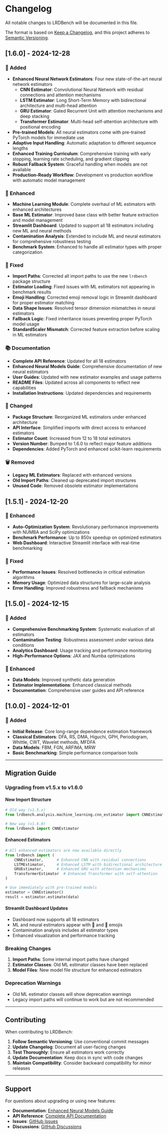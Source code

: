 # Changelog

All notable changes to LRDBench will be documented in this file.

The format is based on [Keep a Changelog](https://keepachangelog.com/en/1.0.0/),
and this project adheres to [Semantic Versioning](https://semver.org/spec/v2.0.0.html).

## [1.6.0] - 2024-12-28

### 🚀 Added
- **Enhanced Neural Network Estimators**: Four new state-of-the-art neural network estimators
  - **CNN Estimator**: Convolutional Neural Network with residual connections and attention mechanisms
  - **LSTM Estimator**: Long Short-Term Memory with bidirectional architecture and multi-head attention
  - **GRU Estimator**: Gated Recurrent Unit with attention mechanisms and deep stacking
  - **Transformer Estimator**: Multi-head self-attention architecture with positional encoding
- **Pre-trained Models**: All neural estimators come with pre-trained PyTorch models for immediate use
- **Adaptive Input Handling**: Automatic adaptation to different sequence lengths
- **Enhanced Training Curriculum**: Comprehensive training with early stopping, learning rate scheduling, and gradient clipping
- **Robust Fallback System**: Graceful handling when models are not available
- **Production-Ready Workflow**: Development vs production workflow with automatic model management

### 🔧 Enhanced
- **Machine Learning Module**: Complete overhaul of ML estimators with enhanced architectures
- **Base ML Estimator**: Improved base class with better feature extraction and model management
- **Streamlit Dashboard**: Updated to support all 18 estimators including new ML and neural methods
- **Contamination Analysis**: Extended to include ML and neural estimators for comprehensive robustness testing
- **Benchmark System**: Enhanced to handle all estimator types with proper categorization

### 🐛 Fixed
- **Import Paths**: Corrected all import paths to use the new `lrdbench` package structure
- **Estimator Loading**: Fixed issues with ML estimators not appearing in benchmark results
- **Emoji Handling**: Corrected emoji removal logic in Streamlit dashboard for proper estimator matching
- **Data Shape Issues**: Resolved tensor dimension mismatches in neural estimators
- **Fallback Logic**: Fixed inheritance issues preventing proper PyTorch model usage
- **StandardScaler Mismatch**: Corrected feature extraction before scaling in ML estimators

### 📚 Documentation
- **Complete API Reference**: Updated for all 18 estimators
- **Enhanced Neural Models Guide**: Comprehensive documentation of new neural estimators
- **User Guides**: Updated with new estimator examples and usage patterns
- **README Files**: Updated across all components to reflect new capabilities
- **Installation Instructions**: Updated dependencies and requirements

### 🔄 Changed
- **Package Structure**: Reorganized ML estimators under enhanced architecture
- **API Interface**: Simplified imports with direct access to enhanced estimators
- **Estimator Count**: Increased from 12 to 18 total estimators
- **Version Number**: Bumped to 1.6.0 to reflect major feature additions
- **Dependencies**: Added PyTorch and enhanced scikit-learn requirements

### 🗑️ Removed
- **Legacy ML Estimators**: Replaced with enhanced versions
- **Old Import Paths**: Cleaned up deprecated import structures
- **Unused Code**: Removed obsolete estimator implementations

## [1.5.1] - 2024-12-20

### 🔧 Enhanced
- **Auto-Optimization System**: Revolutionary performance improvements with NUMBA and SciPy optimizations
- **Benchmark Performance**: Up to 850x speedup on optimized estimators
- **Web Dashboard**: Interactive Streamlit interface with real-time benchmarking

### 🐛 Fixed
- **Performance Issues**: Resolved bottlenecks in critical estimation algorithms
- **Memory Usage**: Optimized data structures for large-scale analysis
- **Error Handling**: Improved robustness and fallback mechanisms

## [1.5.0] - 2024-12-15

### 🚀 Added
- **Comprehensive Benchmarking System**: Systematic evaluation of all estimators
- **Contamination Testing**: Robustness assessment under various data conditions
- **Analytics Dashboard**: Usage tracking and performance monitoring
- **High-Performance Options**: JAX and Numba optimizations

### 🔧 Enhanced
- **Data Models**: Improved synthetic data generation
- **Estimator Implementations**: Enhanced classical methods
- **Documentation**: Comprehensive user guides and API reference

## [1.0.0] - 2024-12-01

### 🚀 Added
- **Initial Release**: Core long-range dependence estimation framework
- **Classical Estimators**: DFA, RS, DMA, Higuchi, GPH, Periodogram, Whittle, CWT, Wavelet methods, MFDFA
- **Data Models**: FBM, FGN, ARFIMA, MRW
- **Basic Benchmarking**: Simple performance comparison tools

---

## Migration Guide

### Upgrading from v1.5.x to v1.6.0

#### New Import Structure
```python
# Old way (v1.5.x)
from lrdbench.analysis.machine_learning.cnn_estimator import CNNEstimator

# New way (v1.6.0)
from lrdbench import CNNEstimator
```

#### Enhanced Estimators
```python
# All enhanced estimators are now available directly
from lrdbench import (
    CNNEstimator,      # Enhanced CNN with residual connections
    LSTMEstimator,     # Enhanced LSTM with bidirectional architecture
    GRUEstimator,      # Enhanced GRU with attention mechanisms
    TransformerEstimator  # Enhanced Transformer with self-attention
)

# Use immediately with pre-trained models
estimator = CNNEstimator()
result = estimator.estimate(data)
```

#### Streamlit Dashboard Updates
- Dashboard now supports all 18 estimators
- ML and neural estimators appear with 🤖 and 🧠 emojis
- Contamination analysis includes all estimator types
- Enhanced visualization and performance tracking

### Breaking Changes

1. **Import Paths**: Some internal import paths have changed
2. **Estimator Classes**: Old ML estimator classes have been replaced
3. **Model Files**: New model file structure for enhanced estimators

### Deprecation Warnings

- Old ML estimator classes will show deprecation warnings
- Legacy import paths will continue to work but are not recommended

---

## Contributing

When contributing to LRDBench:

1. **Follow Semantic Versioning**: Use conventional commit messages
2. **Update Changelog**: Document all user-facing changes
3. **Test Thoroughly**: Ensure all estimators work correctly
4. **Update Documentation**: Keep docs in sync with code changes
5. **Maintain Compatibility**: Consider backward compatibility for minor releases

---

## Support

For questions about upgrading or using new features:

- **Documentation**: [Enhanced Neural Models Guide](ENHANCED_NEURAL_MODELS.md)
- **API Reference**: [Complete API Documentation](documentation/api_reference/)
- **Issues**: [GitHub Issues](https://github.com/dave2k77/LRDBenchmark/issues)
- **Discussions**: [GitHub Discussions](https://github.com/dave2k77/LRDBenchmark/discussions)

